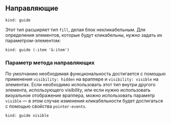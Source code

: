 ---
---

## Направляющие

    kind: guide

Этот тип расширяет тип `fill`, делая блок некликабельным. Для определения элементов, которые будут кликабельны, нужно задать их параметром-элементом:

    kind: guide (-item '&-item')

### Параметр метода направляющих

По умолчанию необходимая функциональность достигается с помощью применения `visibility: hidden` на враппере и `visibility: visible` на элементах. Если необходимо использовать этот тип внутри другого элемента, использующего visibility, или если нужно использовать визуальное отображение враппера, можно использовать параметр `visible` — в этом случае изменения кликабельности будет достигаться с помощью свойства `pointer-events`.

    kind: guide visible
